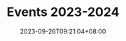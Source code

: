---
title: "Events 2023-2024"
date: 2023-09-26T09:21:04+08:00
draft: false
weight: 20
image: "images/events/2023-2024/IG Banner Post (full).png"
---